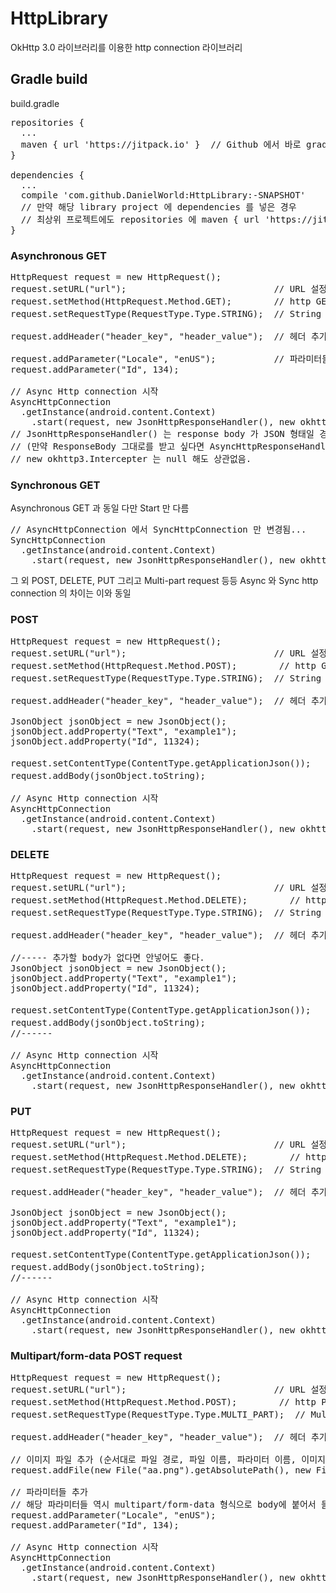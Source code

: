 # HttpLibrary
OkHttp 3.0 라이브러리를 이용한 http connection 라이브러리

## Gradle build
build.gradle
<pre>
repositories {
  ...
  maven { url 'https://jitpack.io' }  // Github 에서 바로 gradle depenency compile 처리하기 위함.
}

dependencies {
  ...
  compile 'com.github.DanielWorld:HttpLibrary:-SNAPSHOT'
  // 만약 해당 library project 에 dependencies 를 넣은 경우 
  // 최상위 프로젝트에도 repositories 에 maven { url 'https://jitpack.io' } 처리를 해줘야한다.
}
</pre>

### Asynchronous GET
<pre>
HttpRequest request = new HttpRequest();
request.setURL("url");                            // URL 설정
request.setMethod(HttpRequest.Method.GET);        // http GET 방식
request.setRequestType(RequestType.Type.STRING);  // String request 타입

request.addHeader("header_key", "header_value");  // 헤더 추가

request.addParameter("Locale", "enUS");           // 파라미터들 추가
request.addParameter("Id", 134);

// Async Http connection 시작
AsyncHttpConnection
  .getInstance(android.content.Context)
    .start(request, new JsonHttpResponseHandler(), new okhttp3.Intercepter);
// JsonHttpResponseHandler() 는 response body 가 JSON 형태일 경우, JSON 으로 받을 수 있음, String response 는 Json 형태가 아닐경우 받음
// (만약 ResponseBody 그대로를 받고 싶다면 AsyncHttpResponseHandler() 를 대신 사용!)
// new okhttp3.Intercepter 는 null 해도 상관없음.
</pre>

### Synchronous GET
Asynchronous GET 과 동일 다만 Start 만 다름
<pre>
// AsyncHttpConnection 에서 SyncHttpConnection 만 변경됨...
SyncHttpConnection
  .getInstance(android.content.Context)
    .start(request, new JsonHttpResponseHandler(), new okhttp3.Intercepter);
</pre>
그 외 POST, DELETE, PUT 그리고 Multi-part request 등등 Async 와 Sync http connection 의 차이는 이와 동일

### POST
<pre>
HttpRequest request = new HttpRequest();
request.setURL("url");                            // URL 설정
request.setMethod(HttpRequest.Method.POST);        // http GET 방식
request.setRequestType(RequestType.Type.STRING);  // String request 타입

request.addHeader("header_key", "header_value");  // 헤더 추가

JsonObject jsonObject = new JsonObject();
jsonObject.addProperty("Text", "example1");
jsonObject.addProperty("Id", 11324);

request.setContentType(ContentType.getApplicationJson());   // Content-type 설정
request.addBody(jsonObject.toString);                       // body 추가 (String 형태이며 설정한 Content-type 과 유효해야 한다.)

// Async Http connection 시작
AsyncHttpConnection
  .getInstance(android.content.Context)
    .start(request, new JsonHttpResponseHandler(), new okhttp3.Intercepter);
</pre>

### DELETE
<pre>
HttpRequest request = new HttpRequest();
request.setURL("url");                            // URL 설정
request.setMethod(HttpRequest.Method.DELETE);        // http GET 방식
request.setRequestType(RequestType.Type.STRING);  // String request 타입

request.addHeader("header_key", "header_value");  // 헤더 추가

//----- 추가할 body가 없다면 안넣어도 좋다.
JsonObject jsonObject = new JsonObject();
jsonObject.addProperty("Text", "example1");
jsonObject.addProperty("Id", 11324);

request.setContentType(ContentType.getApplicationJson());   // Content-type 설정
request.addBody(jsonObject.toString);                       // body 추가 (String 형태이며 설정한 Content-type 과 유효해야 한다.)
//------

// Async Http connection 시작
AsyncHttpConnection
  .getInstance(android.content.Context)
    .start(request, new JsonHttpResponseHandler(), new okhttp3.Intercepter);
</pre>

### PUT
<pre>
HttpRequest request = new HttpRequest();
request.setURL("url");                            // URL 설정
request.setMethod(HttpRequest.Method.DELETE);        // http GET 방식
request.setRequestType(RequestType.Type.STRING);  // String request 타입

request.addHeader("header_key", "header_value");  // 헤더 추가

JsonObject jsonObject = new JsonObject();
jsonObject.addProperty("Text", "example1");
jsonObject.addProperty("Id", 11324);

request.setContentType(ContentType.getApplicationJson());   // Content-type 설정
request.addBody(jsonObject.toString);                       // body 추가 (String 형태이며 설정한 Content-type 과 유효해야 한다.)
//------

// Async Http connection 시작
AsyncHttpConnection
  .getInstance(android.content.Context)
    .start(request, new JsonHttpResponseHandler(), new okhttp3.Intercepter);
</pre>

### Multipart/form-data POST request
<pre>
HttpRequest request = new HttpRequest();
request.setURL("url");                            // URL 설정
request.setMethod(HttpRequest.Method.POST);        // http POST 방식
request.setRequestType(RequestType.Type.MULTI_PART);  // Multi-part request 타입

request.addHeader("header_key", "header_value");  // 헤더 추가

// 이미지 파일 추가 (순서대로 파일 경로, 파일 이름, 파라미터 이름, 이미지 Content-type)
request.addFile(new File("aa.png").getAbsolutePath(), new File("aa.png").getName(), "parameterName", ContentType.getApplicationOctetStream());

// 파라미터들 추가
// 해당 파라미터들 역시 multipart/form-data 형식으로 body에 붙어서 들어간다. (Content-Type = text/plain)
request.addParameter("Locale", "enUS"); 
request.addParameter("Id", 134);

// Async Http connection 시작
AsyncHttpConnection
  .getInstance(android.content.Context)
    .start(request, new JsonHttpResponseHandler(), new okhttp3.Intercepter);
</pre>
